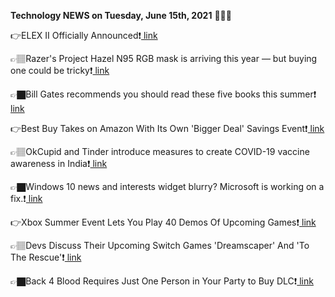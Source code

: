 <b>Technology NEWS on Tuesday, June 15th, 2021</b> 📡📡📡 

👉ELEX II Officially Announced❗️<a href='https://techblock.club/?p=12523'> link</a>

👉🏽Razer's Project Hazel N95 RGB mask is arriving this year — but buying one could be tricky❗️<a href='https://techblock.club/?p=12525'> link</a>

👉🏿Bill Gates recommends you should read these five books this summer❗️<a href='https://techblock.club/?p=12527'> link</a>

👉Best Buy Takes on Amazon With Its Own 'Bigger Deal' Savings Event❗️<a href='https://techblock.club/?p=12529'> link</a>

👉🏽OkCupid and Tinder introduce measures to create COVID-19 vaccine awareness in India❗️<a href='https://techblock.club/?p=12531'> link</a>

👉🏿Windows 10 news and interests widget blurry? Microsoft is working on a fix.❗️<a href='https://techblock.club/?p=12533'> link</a>

👉Xbox Summer Event Lets You Play 40 Demos Of Upcoming Games❗️<a href='https://techblock.club/?p=12535'> link</a>

👉🏽Devs Discuss Their Upcoming Switch Games 'Dreamscaper' And 'To The Rescue'❗️<a href='https://techblock.club/?p=12537'> link</a>

👉🏿Back 4 Blood Requires Just One Person in Your Party to Buy DLC❗️<a href='https://techblock.club/?p=12539'> link</a>

